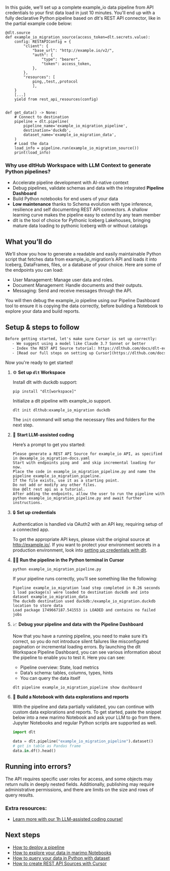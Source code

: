 In this guide, we'll set up a complete example_io data pipeline from API credentials to your first data load in just 10 minutes. You'll end up with a fully declarative Python pipeline based on dlt's REST API connector, like in the partial example code below:

```python-outcome
@dlt.source
def example_io_migration_source(access_token=dlt.secrets.value):
    config: RESTAPIConfig = {
        "client": {
            "base_url": "http://example.io/v2/",
            "auth": {
                "type": "bearer",
                "token": access_token,
            },
        },
        "resources": [
            ping,,test,,protocol
            ],
    }
    [...]
    yield from rest_api_resources(config)


def get_data() -> None:
    # Connect to destination
    pipeline = dlt.pipeline(
        pipeline_name='example_io_migration_pipeline',
        destination='duckdb',
        dataset_name='example_io_migration_data', 
    )
    # Load the data
    load_info = pipeline.run(example_io_migration_source())
    print(load_info) 
```

### Why use dltHub Workspace with LLM Context to generate Python pipelines?

- Accelerate pipeline development with AI-native context
- Debug pipelines, validate schemas and data with the integrated **Pipeline Dashboard**
- Build Python notebooks for end users of your data
- **Low maintenance** thanks to Schema evolution with type inference, resilience and self documenting REST API connectors. A shallow learning curve makes the pipeline easy to extend by any team member
- dlt is the tool of choice for Pythonic Iceberg Lakehouses, bringing mature data loading to pythonic Iceberg with or without catalogs

## What you’ll do

We’ll show you how to generate a readable and easily maintainable Python script that fetches data from example_io_migration’s API and loads it into Iceberg, DataFrames, files, or a database of your choice. Here are some of the endpoints you can load:

- User Management: Manage user data and roles.
- Document Management: Handle documents and their outputs.
- Messaging: Send and receive messages through the API.

You will then debug the example_io pipeline using our Pipeline Dashboard tool to ensure it is copying the data correctly, before building a Notebook to explore your data and build reports.

## Setup & steps to follow

```default
Before getting started, let's make sure Cursor is set up correctly:
   - We suggest using a model like Claude 3.7 Sonnet or better
   - Index the REST API Source tutorial: https://dlthub.com/docs/dlt-ecosystem/verified-sources/rest_api/ and add it to context as **@dlt rest api**
   - [Read our full steps on setting up Cursor](https://dlthub.com/docs/dlt-ecosystem/llm-tooling/cursor-restapi#23-configuring-cursor-with-documentation)
```

Now you're ready to get started!

1. ⚙️ **Set up `dlt` Workspace**
    
    Install dlt with duckdb support:
    ```shell
    pip install "dlt[workspace]"
    ```

    Initialize a dlt pipeline with example_io support.
    ```shell
    dlt init dlthub:example_io_migration duckdb
    ```

    The `init` command will setup the necessary files and folders for the next step.
    
2. 🤠 **Start LLM-assisted coding**
    
    Here’s a prompt to get you started:
    
    ```prompt
    Please generate a REST API Source for example_io API, as specified in @example_io_migration-docs.yaml 
    Start with endpoints ping and  and skip incremental loading for now. 
    Place the code in example_io_migration_pipeline.py and name the pipeline example_io_migration_pipeline. 
    If the file exists, use it as a starting point. 
    Do not add or modify any other files. 
    Use @dlt rest api as a tutorial. 
    After adding the endpoints, allow the user to run the pipeline with python example_io_migration_pipeline.py and await further instructions.
    ```

    
3. 🔒 **Set up credentials** 
    
    Authentication is handled via OAuth2 with an API key, requiring setup of a connected app.
    
    To get the appropriate API keys, please visit the original source at http://example.io/.
    If you want to protect your environment secrets in a production environment, look into [setting up credentials with dlt](https://dlthub.com/docs/walkthroughs/add_credentials).
    
4. 🏃‍♀️ **Run the pipeline in the Python terminal in Cursor**
    
    ```shell
    python example_io_migration_pipeline.py
    ```
    
    If your pipeline runs correctly, you’ll see something like the following:
    
    ```shell
    Pipeline example_io_migration load step completed in 0.26 seconds
    1 load package(s) were loaded to destination duckdb and into dataset example_io_migration_data
    The duckdb destination used duckdb:/example_io_migration.duckdb location to store data
    Load package 1749667187.541553 is LOADED and contains no failed jobs
    ```
    
5. 📈 **Debug your pipeline and data with the Pipeline Dashboard**

    Now that you have a running pipeline, you need to make sure it’s correct, so you do not introduce silent failures like misconfigured pagination or incremental loading errors. By launching the dlt Workspace Pipeline Dashboard, you can see various information about the pipeline to enable you to test it. Here you can see:
    - Pipeline overview: State, load metrics
    - Data’s schema: tables, columns, types, hints
    - You can query the data itself
    
    ```shell
    dlt pipeline example_io_migration_pipeline show dashboard
    ```
    
6. 🐍 **Build a Notebook with data explorations and reports**

    With the pipeline and data partially validated, you can continue with custom data explorations and reports. To get started, paste the snippet below into a new marimo Notebook and ask your LLM to go from there. Jupyter Notebooks and regular Python scripts are supported as well.

    
    ```python
    import dlt

   data = dlt.pipeline("example_io_migration_pipeline").dataset()
   # get in table as Pandas frame
   data.in.df().head()
    ```

## Running into errors?

The API requires specific user roles for access, and some objects may return nulls in deeply nested fields. Additionally, publishing may require administrative permissions, and there are limits on the size and rows of query results.

### Extra resources:

- [Learn more with our 1h LLM-assisted coding course!](https://www.youtube.com/watch?v=GGid70rnJuM)

## Next steps

- [How to deploy a pipeline](https://dlthub.com/docs/walkthroughs/deploy-a-pipeline)
- [How to explore your data in marimo Notebooks](https://dlthub.com/docs/general-usage/dataset-access/marimo)
- [How to query your data in Python with dataset](https://dlthub.com/docs/general-usage/dataset-access/dataset)
- [How to create REST API Sources with Cursor](https://dlthub.com/docs/dlt-ecosystem/llm-tooling/cursor-restapi)
